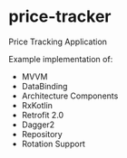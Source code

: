 # price-tracker
Price Tracking Application

Example implementation of:
* MVVM
* DataBinding
* Architecture Components
* RxKotlin
* Retrofit 2.0
* Dagger2 
* Repository
* Rotation Support
